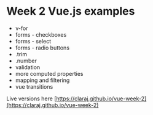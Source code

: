 # Week 2 Vue.js examples 

* v-for 
* forms - checkboxes
* forms - select 
* forms - radio buttons
* .trim
* .number
* validation
* more computed properties
* mapping and filtering
* vue transitions

Live versions here [https://claraj.github.io/vue-week-2](https://claraj.github.io/vue-week-2)